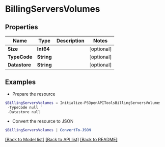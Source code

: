 # BillingServersVolumes
## Properties

Name | Type | Description | Notes
------------ | ------------- | ------------- | -------------
**Size** | **Int64** |  | [optional] 
**TypeCode** | **String** |  | [optional] 
**Datastore** | **String** |  | [optional] 

## Examples

- Prepare the resource
```powershell
$BillingServersVolumes = Initialize-PSOpenAPIToolsBillingServersVolumes  -Size null `
 -TypeCode null `
 -Datastore null
```

- Convert the resource to JSON
```powershell
$BillingServersVolumes | ConvertTo-JSON
```

[[Back to Model list]](../README.md#documentation-for-models) [[Back to API list]](../README.md#documentation-for-api-endpoints) [[Back to README]](../README.md)

